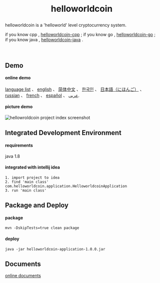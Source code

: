 <br/>

<h1><p align="center">helloworldcoin</p></h1>  

helloworldcoin is a 'helloworld' level cryptocurrency system.   

if you know cpp , [helloworldcoin-cpp](https://github.com/helloworldcoin/helloworldcoin-cpp) ;
if you know go , [helloworldcoin-go](https://github.com/helloworldcoin/helloworldcoin-go) ;
if you know java , [helloworldcoin-java](https://github.com/helloworldcoin/helloworldcoin-java) .
<br/><br/><br/>



## Demo
#### online demo
[language list](http://45.15.160.185) 、
 [english](http://45.15.160.185/english/index.html) 、
 [简体中文](http://45.15.160.185/chinese/index.html) 、
 [한국인](http://45.15.160.185/korean/index.html) 、
 [日本語（にほんご）](http://45.15.160.185/japanese/index.html) 、
 [russian](http://45.15.160.185/russian/index.html) 、
 [french](http://45.15.160.185/french/index.html) 、
 [español](http://45.15.160.185/spanish/index.html) 、
 <a href='http://45.15.160.185/arabic/index.html'>عربى</a>.
#### picture demo
![hellowroldcoin project index screenshot](https://user-images.githubusercontent.com/98028742/171856867-826c78fc-a694-4bad-ad92-540ea143b26c.png)  



## Integrated Development Environment
#### requirements
java 1.8

#### integrated with intellij idea
``` 
1. import project to idea
2. find 'main class' com.helloworldcoin.application.HelloworldcoinApplication
3. run 'main class'
```



## Package and Deploy
#### package
``` 
mvn -DskipTests=true clean package
```
#### deploy
```
java -jar helloworldcoin-application-1.0.0.jar
```



## Documents
[online documents](https://github.com/helloworldcoin/helloworldcoin-document)
